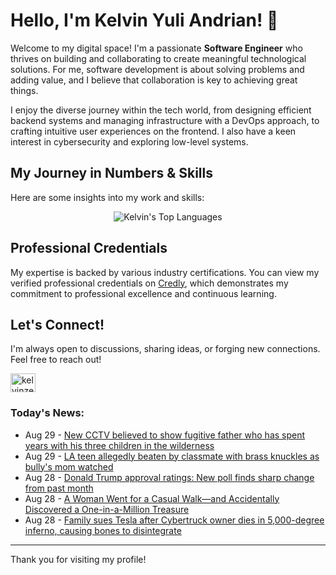 # Hello, I'm Kelvin Yuli Andrian! 👋

Welcome to my digital space! I'm a passionate **Software Engineer** who thrives on building and collaborating to create meaningful technological solutions. For me, software development is about solving problems and adding value, and I believe that collaboration is key to achieving great things.

I enjoy the diverse journey within the tech world, from designing efficient backend systems and managing infrastructure with a DevOps approach, to crafting intuitive user experiences on the frontend. I also have a keen interest in cybersecurity and exploring low-level systems.

## My Journey in Numbers & Skills

Here are some insights into my work and skills:

<p align="center">
  <img src="https://github-readme-stats.vercel.app/api/top-langs/?username=kelvinzer0&layout=compact&theme=radical" alt="Kelvin's Top Languages" />
</p>

## Professional Credentials

My expertise is backed by various industry certifications. You can view my verified professional credentials on [Credly](https://www.credly.com/users/kelvin-yuli-andrian/badges), which demonstrates my commitment to professional excellence and continuous learning.

## Let's Connect!

I'm always open to discussions, sharing ideas, or forging new connections. Feel free to reach out!

<p align="left">
    <a href="https://linkedin.com/in/kelvinzero" target="blank"><img align="center" src="https://cdn.jsdelivr.net/npm/simple-icons@3.0.1/icons/linkedin.svg" alt="kelvinzero" height="30" width="40" /></a>
</p>

### Today's News:

<!-- feed start -->
- Aug 29 - [New CCTV believed to show fugitive father who has spent years with his three children in the wilderness](https://www.yahoo.com/news/articles/cctv-believed-show-fugitive-father-020547090.html)
- Aug 29 - [LA teen allegedly beaten by classmate with brass knuckles as bully's mom watched](https://www.yahoo.com/news/articles/la-teen-allegedly-beaten-classmate-004326017.html)
- Aug 28 - [Donald Trump approval ratings: New poll finds sharp change from past month](https://www.yahoo.com/news/articles/donald-trump-approval-ratings-poll-201622255.html)
- Aug 28 - [A Woman Went for a Casual Walk—and Accidentally Discovered a One-in-a-Million Treasure](https://www.yahoo.com/news/articles/woman-went-casual-walk-accidentally-185700972.html)
- Aug 28 - [Family sues Tesla after Cybertruck owner dies in 5,000-degree inferno, causing bones to disintegrate](https://www.yahoo.com/news/articles/family-sues-tesla-cybertruck-owner-185204834.html)
<!-- feed end -->

---

Thank you for visiting my profile!
